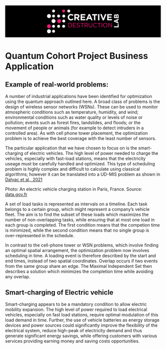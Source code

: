 ![CDL 2020 Cohort Project](../figures/CDL_logo.jpg)
# Quantum Cohort Project Business Application
## 

## Example of real-world problems:
A number of industrial applications have been identified for optimization using the quantum approach outlined here. A broad class of problems is the design of wireless sensor networks (WSNs). These can be used to monitor atmospheric conditions such as temperature, humidity, and wind; environmental conditions such as water quality or levels of noise or pollution; events such as forest fires, landslides, and floods; or the movement of people or animals (for example to detect intruders in a controlled area). As with cell phone tower placement, the optimization problem is to achieve the best coverage with the least number of sensors.

The particular application that we have chosen to focus on is the smart-charging of electric vehicles. The high level of power needed to charge the vehicles, especially with fast-load stations, means that the electricity useage must be carefully handled and optimized. This type of scheduling problem is highly complex and difficult to calculate using classical algorithms; however it can be translated into a UD-MIS problem as shown in [Dalyac et al., 2021](https://doi.org/10.1140/epjqt/s40507-021-00100-3)

Photo: An electric vehicle charging station in Paris, France. Source: [data.gov.fr](https://www.data.gouv.fr/fr/datasets/belib-reseau-parisien-de-bornes-de-recharges-accelerees-22-kw-ac-dc-pour-vehicules-electriques/)

A set of load tasks is represented as intervals on a timeline. Each task belongs to a certain group, which might represent a company’s vehicle fleet. The aim is to find the subset of these loads which maximizes the number of non-overlapping tasks, while ensuring that at most one load in each group is completed. The first condition means that the competion time is minimized, while the second condition means that no single group is over-represented in the schedule.

In contrast to the cell-phone tower or WSN problems, which involve finding an optimal spatial arrangement, the optimization problem now involves scheduling in time. A loading event is therefore described by the start and end times, instead of two spatial coordinates. Overlap occurs if two events from the same group share an edge. The Maximal Independent Set then describes a solution which minimizes the completion time while avoiding any overlap.

##  Smart-charging of Electric vehicle
Smart-charging appears to be a mandatory condition to allow electric mobility expansion. The high level of power required to load electrical vehicles, especially on fast load stations, require optimal modulation of this load demand in time. Further, the use of vehicle batteries as energy storage devices and power sources could significantly improve the flexibility of the electrical system, reduce high-peak of electricity demand and thus generate significant energy savings, while offering customers with various services providing earning money and saving costs opportunities. 


